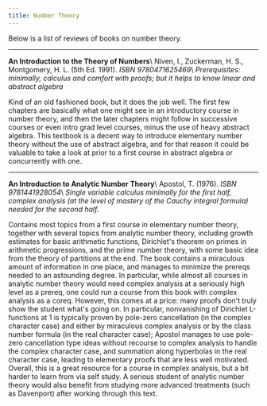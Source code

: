 ```yaml
---
title: Number Theory
---
```


Below is a list of reviews of books on number theory.

---
**An Introduction to the Theory of Numbers**\\
Niven, I., Zuckerman, H. S., Montgomery, H. L. (5th Ed. 1991). *ISBN 9780471625469*\\
*Prerequisites: minimally, calculus and comfort with proofs; but it helps to know linear and abstract algebra*

Kind of an old fashioned book, but it does the job well. The first few chapters are basically what one might see in an introductory course in number theory, and then the later chapters might follow in successive courses or even intro grad level courses, minus the use of heavy abstract algebra. This textbook is a decent way to introduce elementary number theory without the use of abstract algebra, and for that reason it could be valuable to take a look at prior to a first course in abstract algebra or concurrently with one.

---
**An Introduction to Analytic Number Theory**\\
Apostol, T. (1976). *ISBN 9781441928054*\\
*Single variable calculus minimally for the first half, complex analysis (at the level of mastery of the Cauchy integral formula) needed for the second half.*

Contains most topics from a first course in elementary number theory, together with several topics from analytic number theory, including growth estimates for basic arithmetic functions, Dirichlet's theorem on primes in arithmetic progressions, and the prime number theory, with some basic idea from the theory of partitions at the end.
The book contains a miraculous amount of information in one place, and manages to minimize the prereqs needed to an astounding degree. In particular, while almost all courses in analytic number theory would need complex analysis at a seriously high level as a prereq, one could run a course from this book with complex analysis as a coreq. However, this comes at a price: many proofs don't truly show the student what's going on. In particular, nonvanishing of Dirichlet L-functions at 1 is typically proven by pole-zero cancellation (in the complex character case) and either by miraculous complex analysis or by the class number formula (in the real character case); Apostol manages to use pole-zero cancellation type ideas without recourse to complex analysis to handle the complex character case, and summation along hyperbolas in the real character case, leading to elementary proofs that are less well motivated.
Overall, this is a great resource for a course in complex analysis, but a bit harder to learn from via self study. A serious student of analytic number theory would also benefit from studying more advanced treatments (such as Davenport) after working through this text.
